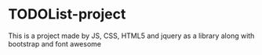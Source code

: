 # TODOList-project
This is a project made by JS, CSS, HTML5 and jquery as a library along with bootstrap and font awesome

